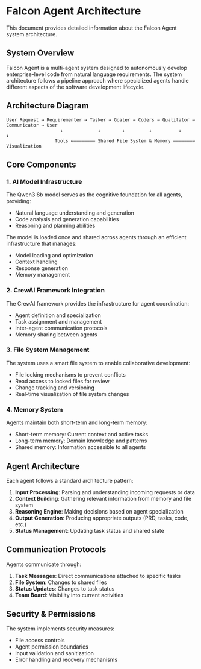 # Falcon Agent Architecture

This document provides detailed information about the Falcon Agent system architecture.

## System Overview

Falcon Agent is a multi-agent system designed to autonomously develop enterprise-level code from natural language requirements. The system architecture follows a pipeline approach where specialized agents handle different aspects of the software development lifecycle.

## Architecture Diagram

```
User Request → Requirementer → Tasker → Goaler → Coders → Qualitator → Communicator → User
                    ↓             ↓        ↓         ↓          ↓            ↓
                  Tools ←———————— Shared File System & Memory ———————→ Visualization
```

## Core Components

### 1. AI Model Infrastructure

The Qwen3:8b model serves as the cognitive foundation for all agents, providing:

- Natural language understanding and generation
- Code analysis and generation capabilities
- Reasoning and planning abilities

The model is loaded once and shared across agents through an efficient infrastructure that manages:

- Model loading and optimization
- Context handling
- Response generation
- Memory management

### 2. CrewAI Framework Integration

The CrewAI framework provides the infrastructure for agent coordination:

- Agent definition and specialization
- Task assignment and management
- Inter-agent communication protocols
- Memory sharing between agents

### 3. File System Management

The system uses a smart file system to enable collaborative development:

- File locking mechanisms to prevent conflicts
- Read access to locked files for review
- Change tracking and versioning
- Real-time visualization of file system changes

### 4. Memory System

Agents maintain both short-term and long-term memory:

- Short-term memory: Current context and active tasks
- Long-term memory: Domain knowledge and patterns
- Shared memory: Information accessible to all agents

## Agent Architecture

Each agent follows a standard architecture pattern:

1. **Input Processing**: Parsing and understanding incoming requests or data
2. **Context Building**: Gathering relevant information from memory and file system
3. **Reasoning Engine**: Making decisions based on agent specialization
4. **Output Generation**: Producing appropriate outputs (PRD, tasks, code, etc.)
5. **Status Management**: Updating task status and shared state

## Communication Protocols

Agents communicate through:

1. **Task Messages**: Direct communications attached to specific tasks
2. **File System**: Changes to shared files
3. **Status Updates**: Changes to task status
4. **Team Board**: Visibility into current activities

## Security & Permissions

The system implements security measures:

- File access controls
- Agent permission boundaries
- Input validation and sanitization
- Error handling and recovery mechanisms 